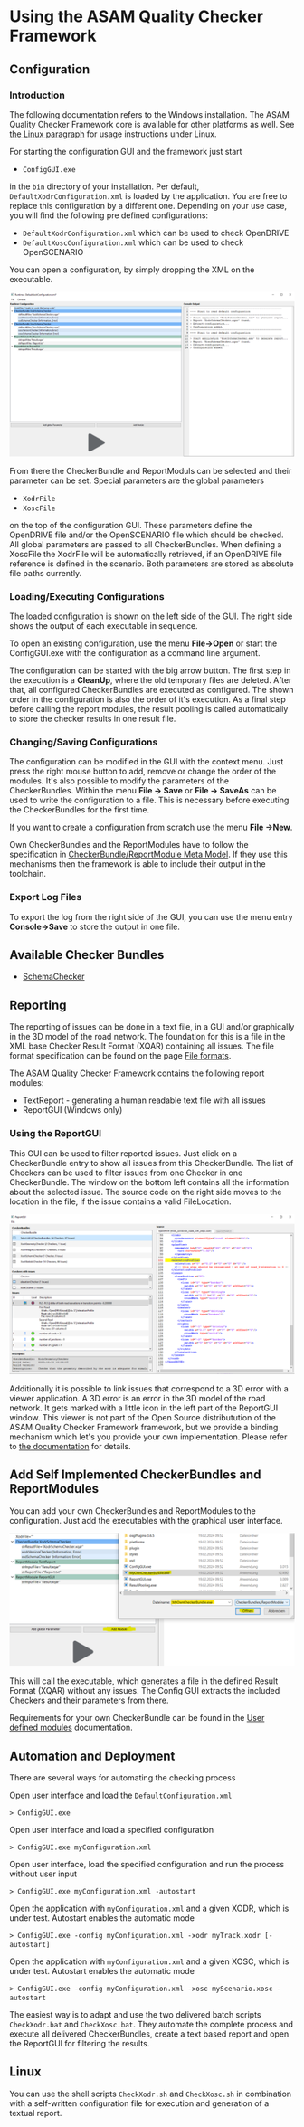 <!---
Copyright 2023 CARIAD SE.

This Source Code Form is subject to the terms of the Mozilla
Public License, v. 2.0. If a copy of the MPL was not distributed
with this file, You can obtain one at https://mozilla.org/MPL/2.0/.
-->

# Using the ASAM Quality Checker Framework

## Configuration

### Introduction

The following documentation refers to the Windows installation. The ASAM
Quality Checker Framework core is available for other platforms as well. See
[the Linux paragraph](#linux) for usage instructions under Linux.

For starting the configuration GUI and the framework just start

- `ConfigGUI.exe`

in the `bin` directory of your installation. Per default,
`DefaultXodrConfiguration.xml` is loaded by the application. You are free to
replace this configuration by a different one. Depending on your use case, you
will find the following pre defined configurations:

- `DefaultXodrConfiguration.xml` which can be used to check OpenDRIVE
- `DefaultXoscConfiguration.xml` which can be used to check OpenSCENARIO

You can open a configuration, by simply dropping the XML on the executable.

![Config GUI](images/config_gui.png)

From there the CheckerBundle and ReportModuls can be selected and their
parameter can be set. Special parameters are the global parameters

- `XodrFile`
- `XoscFile`

on the top of the configuration GUI. These parameters define the OpenDRIVE file
and/or the OpenSCENARIO file which should be checked. All global parameters are
passed to all CheckerBundles. When defining a XoscFile the XodrFile will be
automatically retrieved, if an OpenDRIVE file reference is defined in the
scenario. Both parameters are stored as absolute file paths currently.

### Loading/Executing Configurations

The loaded configuration is shown on the left side of the GUI. The right side
shows the output of each executable in sequence.

To open an existing configuration, use the menu **File→Open** or start the
ConfigGUI.exe with the configuration as a command line argument.

The configuration can be started with the big arrow button. The first step in
the execution is a **CleanUp**, where the old temporary files are deleted.
After that, all configured CheckerBundles are executed as configured. The shown
order in the configuration is also the order of it's execution. As a final step
before calling the report modules, the result pooling is called automatically
to store the checker results in one result file.

### Changing/Saving Configurations

The configuration can be modified in the GUI with the context menu. Just press
the right mouse button to add, remove or change the order of the modules. It's
also possible to modify the parameters of the CheckerBundles. Within the menu
**File → Save** or **File → SaveAs** can be used to write the configuration to
a file. This is necessary before executing the CheckerBundles for the first
time.

If you want to create a configuration from scratch use the menu **File →New**.

Own CheckerBundles and the ReportModules have to follow the specification in
[CheckerBundle/ReportModule Meta Model](writing_user_defined_modules.md). If
they use this mechanisms then the framework is able to include their output in
the toolchain.

### Export Log Files

To export the log from the right side of the GUI, you can use the menu entry
**Console->Save** to store the output in one file.

## Available Checker Bundles

- [SchemaChecker](schema_checker.md)

## Reporting

The reporting of issues can be done in a text file, in a GUI and/or graphically
in the 3D model of the road network. The foundation for this is a file in the
XML base Checker Result Format (XQAR) containing all issues. The file format
specification can be found on the page [File formats](file_formats.md).

The ASAM Quality Checker Framework contains the following report modules:

- TextReport - generating a human readable text file with all issues
- ReportGUI (Windows only)

### Using the ReportGUI

This GUI can be used to filter reported issues. Just click on a CheckerBundle
entry to show all issues from this CheckerBundle. The list of Checkers can be
used to filter issues from one Checker in one CheckerBundle. The window on the
bottom left contains all the information about the selected issue. The source
code on the right side moves to the location in the file, if the issue contains
a valid FileLocation.

![Reporting GUI](images/reporting_gui.png)

Additionally it is possible to link issues that correspond to a 3D error with a
viewer application. A 3D error is an error in the 3D model of the road network.
It gets marked with a little icon in the left part of the ReportGUI window.
This viewer is not part of the Open Source distributution of the ASAM Quality
Checker Framework framework, but we provide a binding mechanism which let's you
provide your own implementation. Please refer to [the
documentation](viewer_interface.md) for details.

## Add Self Implemented CheckerBundles and ReportModules

You can add your own CheckerBundles and ReportModules to the configuration.
Just add the executables with the graphical user interface.

![Add CheckerBundle](images/add_checker_bundle.png)

This will call the executable, which generates a file in the defined Result
Format (XQAR) without any issues. The Config GUI extracts the included Checkers
and their parameters from there.

Requirements for your own CheckerBundle can be found in the [User defined
modules](writing_user_defined_modules.md) documentation.

## Automation and Deployment

There are several ways for automating the checking process

Open user interface and load the `DefaultConfiguration.xml`

    > ConfigGUI.exe

Open user interface and load a specified configuration

    > ConfigGUI.exe myConfiguration.xml

Open user interface, load the specified configuration and run the process
without user input

    > ConfigGUI.exe myConfiguration.xml -autostart

Open the application with `myConfiguration.xml` and a given XODR, which is
under test. Autostart enables the automatic mode

    > ConfigGUI.exe -config myConfiguration.xml -xodr myTrack.xodr [-autostart]

Open the application with `myConfiguration.xml` and a given XOSC, which is
under test. Autostart enables the automatic mode

    > ConfigGUI.exe -config myConfiguration.xml -xosc myScenario.xosc -autostart

The easiest way is to adapt and use the two delivered batch scripts
`CheckXodr.bat` and `CheckXosc.bat`. They automate the complete process and
execute all delivered CheckerBundles, create a text based report and open the
ReportGUI for filtering the results.

## Linux

You can use the shell scripts `CheckXodr.sh` and `CheckXosc.sh` in combination
with a self-written configuration file for execution and generation of a
textual report.
